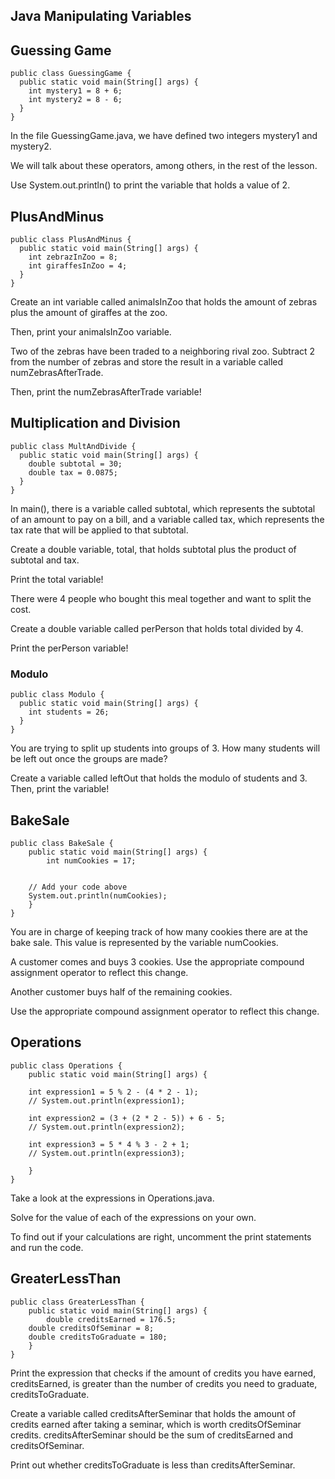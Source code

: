 ## Java Manipulating Variables

## Guessing Game

```
public class GuessingGame {
  public static void main(String[] args) {   
    int mystery1 = 8 + 6;
    int mystery2 = 8 - 6;
  }
}
```

In the file GuessingGame.java, we have defined two integers mystery1 and mystery2.

We will talk about these operators, among others, in the rest of the lesson.

Use System.out.println() to print the variable that holds a value of 2.

## PlusAndMinus

```
public class PlusAndMinus {
  public static void main(String[] args) {
    int zebrazInZoo = 8;
    int giraffesInZoo = 4;
  }
}
```

Create an int variable called animalsInZoo that holds the amount of zebras plus the amount of giraffes at the zoo.

Then, print your animalsInZoo variable.

Two of the zebras have been traded to a neighboring rival zoo. Subtract 2 from the number of zebras and store the result in a variable called numZebrasAfterTrade.

Then, print the numZebrasAfterTrade variable!

## Multiplication and Division

```
public class MultAndDivide {
  public static void main(String[] args) {
    double subtotal = 30;
    double tax = 0.0875;
  }
}
```

In main(), there is a variable called subtotal, which represents the subtotal of an amount to pay on a bill, and a variable called tax, which represents the tax rate that will be applied to that subtotal.

Create a double variable, total, that holds subtotal plus the product of subtotal and tax.

Print the total variable!

There were 4 people who bought this meal together and want to split the cost.

Create a double variable called perPerson that holds total divided by 4.

Print the perPerson variable!

### Modulo

```
public class Modulo {
  public static void main(String[] args) {
    int students = 26;
  }
}
```

You are trying to split up students into groups of 3. How many students will be left out once the groups are made?

Create a variable called leftOut that holds the modulo of students and 3. Then, print the variable!

## BakeSale

```
public class BakeSale {
	public static void main(String[] args) {   
		int numCookies = 17;


    // Add your code above
    System.out.println(numCookies);
	}
}
```

You are in charge of keeping track of how many cookies there are at the bake sale. This value is represented by the variable numCookies.

A customer comes and buys 3 cookies. Use the appropriate compound assignment operator to reflect this change.

Another customer buys half of the remaining cookies.

Use the appropriate compound assignment operator to reflect this change.

## Operations

```
public class Operations {
	public static void main(String[] args) { 

    int expression1 = 5 % 2 - (4 * 2 - 1);
    // System.out.println(expression1);

    int expression2 = (3 + (2 * 2 - 5)) + 6 - 5;
    // System.out.println(expression2);

    int expression3 = 5 * 4 % 3 - 2 + 1;
    // System.out.println(expression3);

	}
}
```

Take a look at the expressions in Operations.java.

Solve for the value of each of the expressions on your own.

To find out if your calculations are right, uncomment the print statements and run the code.

## GreaterLessThan

```
public class GreaterLessThan {
	public static void main(String[] args) {   
		double creditsEarned = 176.5;
    double creditsOfSeminar = 8;
    double creditsToGraduate = 180;
	}
}
```

Print the expression that checks if the amount of credits you have earned, creditsEarned, is greater than the number of credits you need to graduate, creditsToGraduate.

Create a variable called creditsAfterSeminar that holds the amount of credits earned after taking a seminar, which is worth creditsOfSeminar credits. creditsAfterSeminar should be the sum of creditsEarned and creditsOfSeminar.

Print out whether creditsToGraduate is less than creditsAfterSeminar.